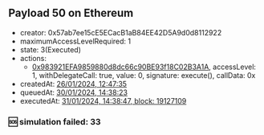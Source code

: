 ## Payload 50 on Ethereum

- creator: 0x57ab7ee15cE5ECacB1aB84EE42D5A9d0d8112922
- maximumAccessLevelRequired: 1
- state: 3(Executed)
- actions:
  - [0x983921EFA9859880d8dc66c90BE93f18C02B3A1A](https://etherscan.io/tx/0x983921EFA9859880d8dc66c90BE93f18C02B3A1A), accessLevel: 1, withDelegateCall: true, value: 0, signature: execute(), callData: 0x
- createdAt: [26/01/2024, 12:47:35](https://etherscan.io/tx/0xe68a8842eeb32e73f7191e4abccd3e41157e19d60609d260f15b23517554c9c4)
- queuedAt: [30/01/2024, 14:38:23](https://etherscan.io/tx/0xbd26b95abb5874270094822267a0751e8080d3f63998036dcd60e0f1da6b69e8)
- executedAt: [31/01/2024, 14:38:47, block: 19127109](https://etherscan.io/tx/0x09bbd714b2b3ee55dd8c4ac93c24e0c5d7b44e479a8c596c7132bb956241aaf7)

### :sos: simulation failed: 33
